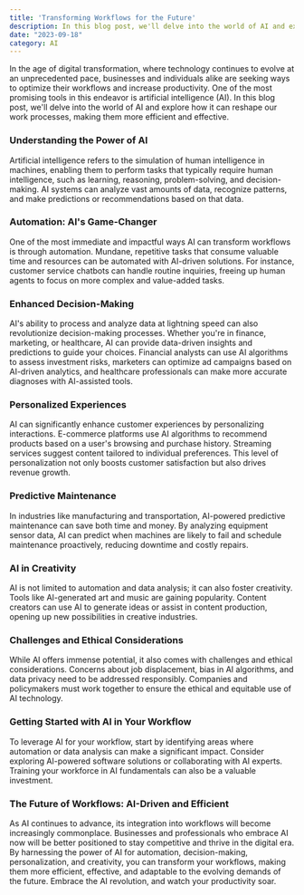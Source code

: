 ```yaml
---
title: 'Transforming Workflows for the Future'
description: In this blog post, we'll delve into the world of AI and explore how it can reshape our work processes, making them more efficient and effective.
date: "2023-09-18"
category: AI
---
```


In the age of digital transformation, where technology continues to evolve at an unprecedented pace, businesses and individuals alike are seeking ways to optimize their workflows and increase productivity. One of the most promising tools in this endeavor is artificial intelligence (AI). In this blog post, we'll delve into the world of AI and explore how it can reshape our work processes, making them more efficient and effective.

### Understanding the Power of AI

Artificial intelligence refers to the simulation of human intelligence in machines, enabling them to perform tasks that typically require human intelligence, such as learning, reasoning, problem-solving, and decision-making. AI systems can analyze vast amounts of data, recognize patterns, and make predictions or recommendations based on that data.

### Automation: AI's Game-Changer

One of the most immediate and impactful ways AI can transform workflows is through automation. Mundane, repetitive tasks that consume valuable time and resources can be automated with AI-driven solutions. For instance, customer service chatbots can handle routine inquiries, freeing up human agents to focus on more complex and value-added tasks.

### Enhanced Decision-Making

AI's ability to process and analyze data at lightning speed can also revolutionize decision-making processes. Whether you're in finance, marketing, or healthcare, AI can provide data-driven insights and predictions to guide your choices. Financial analysts can use AI algorithms to assess investment risks, marketers can optimize ad campaigns based on AI-driven analytics, and healthcare professionals can make more accurate diagnoses with AI-assisted tools.

### Personalized Experiences

AI can significantly enhance customer experiences by personalizing interactions. E-commerce platforms use AI algorithms to recommend products based on a user's browsing and purchase history. Streaming services suggest content tailored to individual preferences. This level of personalization not only boosts customer satisfaction but also drives revenue growth.

### Predictive Maintenance

In industries like manufacturing and transportation, AI-powered predictive maintenance can save both time and money. By analyzing equipment sensor data, AI can predict when machines are likely to fail and schedule maintenance proactively, reducing downtime and costly repairs.

### AI in Creativity

AI is not limited to automation and data analysis; it can also foster creativity. Tools like AI-generated art and music are gaining popularity. Content creators can use AI to generate ideas or assist in content production, opening up new possibilities in creative industries.

### Challenges and Ethical Considerations

While AI offers immense potential, it also comes with challenges and ethical considerations. Concerns about job displacement, bias in AI algorithms, and data privacy need to be addressed responsibly. Companies and policymakers must work together to ensure the ethical and equitable use of AI technology.

### Getting Started with AI in Your Workflow

To leverage AI for your workflow, start by identifying areas where automation or data analysis can make a significant impact. Consider exploring AI-powered software solutions or collaborating with AI experts. Training your workforce in AI fundamentals can also be a valuable investment.

### The Future of Workflows: AI-Driven and Efficient

As AI continues to advance, its integration into workflows will become increasingly commonplace. Businesses and professionals who embrace AI now will be better positioned to stay competitive and thrive in the digital era. By harnessing the power of AI for automation, decision-making, personalization, and creativity, you can transform your workflows, making them more efficient, effective, and adaptable to the evolving demands of the future. Embrace the AI revolution, and watch your productivity soar.

